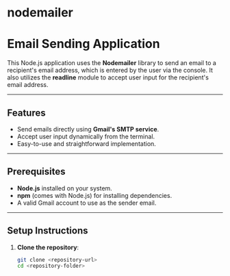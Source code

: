# nodemailer

# Email Sending Application

This Node.js application uses the **Nodemailer** library to send an email to a recipient's email address, which is entered by the user via the console. It also utilizes the **readline** module to accept user input for the recipient's email address.

---

## Features

- Send emails directly using **Gmail's SMTP service**.
- Accept user input dynamically from the terminal.
- Easy-to-use and straightforward implementation.

---

## Prerequisites

- **Node.js** installed on your system.
- **npm** (comes with Node.js) for installing dependencies.
- A valid Gmail account to use as the sender email.

---

## Setup Instructions

1. **Clone the repository**:
   ```bash
   git clone <repository-url>
   cd <repository-folder>
